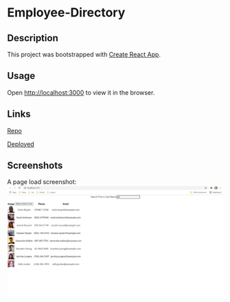 

# Employee-Directory

## Description
This project was bootstrapped with [Create React App](https://github.com/facebook/create-react-app).



## Usage

Open [http://localhost:3000](http://localhost:3000) to view it in the browser.

## Links

[Repo](https://github.com/kelsie51/employee-directory)

[Deployed](https://kelsie51.github.io/employee-directory/)

## Screenshots

A page load screenshot:
![PageLoad](Screenshot.PNG)
